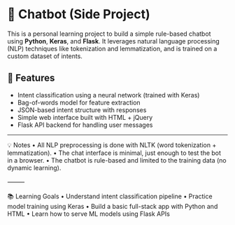 # 🤖 Chatbot (Side Project)

This is a personal learning project to build a simple rule-based chatbot using **Python**, **Keras**, and **Flask**. It leverages natural language processing (NLP) techniques like tokenization and lemmatization, and is trained on a custom dataset of intents.

## 🧠 Features
- Intent classification using a neural network (trained with Keras)
- Bag-of-words model for feature extraction
- JSON-based intent structure with responses
- Simple web interface built with HTML + jQuery
- Flask API backend for handling user messages

---


💡 Notes
	•	All NLP preprocessing is done with NLTK (word tokenization + lemmatization).
	•	The chat interface is minimal, just enough to test the bot in a browser.
	•	The chatbot is rule-based and limited to the training data (no dynamic learning).

⸻

📚 Learning Goals
	•	Understand intent classification pipeline
	•	Practice model training using Keras
	•	Build a basic full-stack app with Python and HTML
	•	Learn how to serve ML models using Flask APIs
